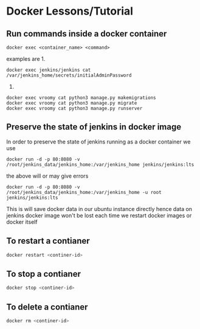 # Docker Lessons/Tutorial

## Run commands inside a docker container
```
docker exec <container_name> <command>
```
examples are
1. 
```
docker exec jenkins/jenkins cat /var/jenkins_home/secrets/initialAdminPassword
```
1. 
```
docker exec vroomy cat python3 manage.py makemigrations
docker exec vroomy cat python3 manage.py migrate
docker exec vroomy cat python3 manage.py runserver
```

## Preserve the state of jenkins in docker image

In order to preserve the state of jenkins running as a docker container we use

```
docker run -d -p 80:8080 -v /root/jenkins_data/jenkins_home:/var/jenkins_home jenkins/jenkins:lts
```
the above will or may give errors
```
docker run -d -p 80:8080 -v /root/jenkins_data/jenkins_home:/var/jenkins_home -u root jenkins/jenkins:lts
```

This is will save docker data in our ubuntu instance directly hence data on jenkins docker image won't be lost each time we restart docker images or docker itself

## To restart a contianer

```bash
docker restart <continer-id>
```

## To stop a contianer

```bash
docker stop <continer-id>
```

## To delete a contianer

```bash
docker rm <continer-id>
```

